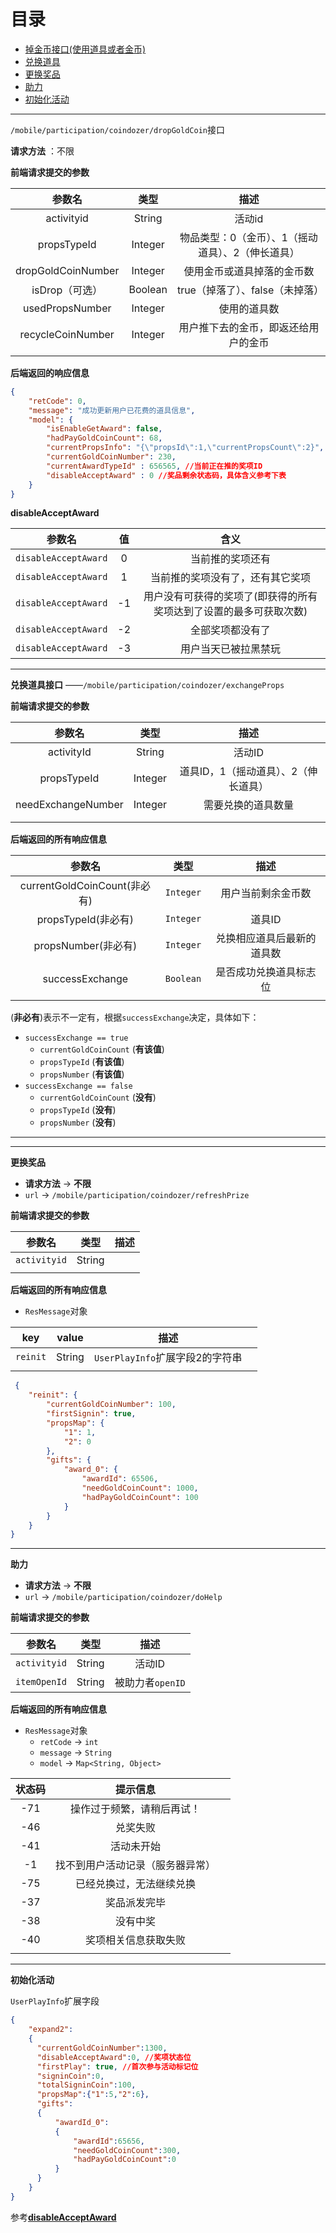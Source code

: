 # 目录

+ <a href="#dropGoldCoin">掉金币接口(使用道具或者金币)</a>
+ <a href="#exchangeProps">兑换道具</a>
+ <a href="#refreshPrize">更换奖品</a>
+ <a href="#doHelp">助力</a>
+ <a href="#init">初始化活动</a>






-------

<a name="dropGoldCoin">`/mobile/participation/coindozer/dropGoldCoin`接口</name>

**请求方法** ：不限

**前端请求提交的参数**

|        参数名         |   类型    |             描述             |
| :----------------: | :-----: | :------------------------: |
|     activityid     | String  |            活动id            |
|    propsTypeId     | Integer | 物品类型：0（金币）、1（摇动道具）、2（伸长道具） |
| dropGoldCoinNumber | Integer |       使用金币或道具掉落的金币数        |
|     isDrop（可选）     | Boolean |    true（掉落了）、false（未掉落）    |
|  usedPropsNumber   | Integer |           使用的道具数           |
| recycleCoinNumber  | Integer |     用户推下去的金币，即返还给用户的金币     |
|                    |         |                            |



**后端返回的响应信息**

```json
{
    "retCode": 0,
    "message": "成功更新用户已花费的道具信息",
    "model": {
        "isEnableGetAward": false,
        "hadPayGoldCoinCount": 68,
        "currentPropsInfo": "{\"propsId\":1,\"currentPropsCount\":2}",
        "currentGoldCoinNumber": 230,
      	"currentAwardTypeId" : 656565, //当前正在推的奖项ID
      	"disableAcceptAward" : 0 //奖品剩余状态码，具体含义参考下表
    }
}
```

<a name="disableAcceptAward">**disableAcceptAward**</a>

|         参数名          |  值   |                 含义                 |
| :------------------: | :--: | :--------------------------------: |
| `disableAcceptAward` |  0   |              当前推的奖项还有              |
| `disableAcceptAward` |  1   |          当前推的奖项没有了，还有其它奖项          |
| `disableAcceptAward` |  -1  | 用户没有可获得的奖项了(即获得的所有奖项达到了设置的最多可获取次数) |
| `disableAcceptAward` |  -2  |              全部奖项都没有了              |
| `disableAcceptAward` |  -3  |             用户当天已被拉黑禁玩             |



------

<a name="exchangeProps">**兑换道具接口** ——`/mobile/participation/coindozer/exchangeProps`</a>

**前端请求提交的参数**

|        参数名         |   类型    |          描述          |
| :----------------: | :-----: | :------------------: |
|     activityId     | String  |         活动ID         |
|    propsTypeId     | Integer | 道具ID，1（摇动道具）、2（伸长道具） |
| needExchangeNumber | Integer |      需要兑换的道具数量       |
|                    |         |                      |
|                    |         |                      |



**后端返回的所有响应信息**

|            参数名            |    类型     |      描述       |
| :-----------------------: | :-------: | :-----------: |
| currentGoldCoinCount(非必有) | `Integer` |   用户当前剩余金币数   |
|     propsTypeId(非必有)      | `Integer` |     道具ID      |
|     propsNumber(非必有)      | `Integer` | 兑换相应道具后最新的道具数 |
|      successExchange      | `Boolean` |  是否成功兑换道具标志位  |
|                           |           |               |

(**非必有**)表示不一定有，根据`successExchange`决定，具体如下：

+ `successExchange == true`
  + `currentGoldCoinCount` (**有该值**)
  + `propsTypeId` (**有该值**)
  + `propsNumber` (**有该值**)
+ `successExchange == false`
  + `currentGoldCoinCount` (**没有**)
  + `propsTypeId` (**没有**)
  + `propsNumber` (**没有**)


-----

----

<a name="refreshPrize">**更换奖品**</a>

+ **请求方法**   → **不限**
+ `url`  →  `/mobile/participation/coindozer/refreshPrize`



**前端请求提交的参数**

|     参数名      |   类型   |  描述  |
| :----------: | :----: | :--: |
| `activityid` | String |      |
|              |        |      |



**后端返回的所有响应信息**

+ `ResMessage`对象

|   key    | value  |           描述            |      |
| :------: | :----: | :---------------------: | :--: |
| `reinit` | String | `UserPlayInfo`扩展字段2的字符串 |      |
|          |        |                         |      |

```json
 {
    "reinit": {
        "currentGoldCoinNumber": 100,
        "firstSignin": true,
        "propsMap": {
            "1": 1,
            "2": 0
        },
        "gifts": {
            "award_0": {
                "awardId": 65506,
                "needGoldCoinCount": 1000,
                "hadPayGoldCoinCount": 100
            }
        }
    }
}
```



-----

<a name="doHelp">**助力**</a>

+ **请求方法**   → **不限**
+ `url`  →  `/mobile/participation/coindozer/doHelp`

**前端请求提交的参数**

|     参数名      |   类型   |      描述      |
| :----------: | :----: | :----------: |
| `activityid` | String |     活动ID     |
| `itemOpenId` | String | 被助力者`openID` |



**后端返回的所有响应信息**

- <a name="ResMessage">`ResMessage`对象</a>
  - `retCode`   → `int`
  - `message`   → `String`
  - `model`   → `Map<String, Object>`





| 状态码  |       提示信息       |      |
| :--: | :--------------: | :--: |
| -71  |  操作过于频繁，请稍后再试！   |      |
| -46  |       兑奖失败       |      |
| -41  |      活动未开始       |      |
|  -1  | 找不到用户活动记录（服务器异常） |      |
| -75  |   已经兑换过，无法继续兑换   |      |
| -37  |      奖品派发完毕      |      |
| -38  |       没有中奖       |      |
| -40  |    奖项相关信息获取失败    |      |
|      |                  |      |



----

<a name="init">**初始化活动**</a>

`UserPlayInfo`扩展字段

```json
{
    "expand2":
  	{
      "currentGoldCoinNumber":1300,
      "disableAcceptAward":0, //奖项状态位
      "firstPlay": true, //首次参与活动标记位
      "signinCoin":0,
      "totalSigninCoin":100,
      "propsMap":{"1":5,"2":6},
      "gifts":
      {
          "awardId_0":
          {
              "awardId":65656,
              "needGoldCoinCount":300,
              "hadPayGoldCoinCount":0
          }
      }
	}
}
```

参考<a href="#disableAcceptAward">**disableAcceptAward**</a>